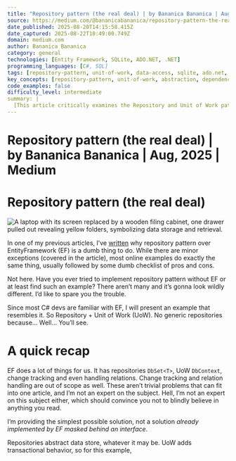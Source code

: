 ```yaml
---
title: "Repository pattern (the real deal) | by Bananica Bananica | Aug, 2025 | Medium"
source: https://medium.com/@bananicabananica/repository-pattern-the-real-deal-94218155c0ba
date_published: 2025-08-20T14:15:58.415Z
date_captured: 2025-08-22T10:49:00.749Z
domain: medium.com
author: Bananica Bananica
category: general
technologies: [Entity Framework, SQLite, ADO.NET, .NET]
programming_languages: [C#, SQL]
tags: [repository-pattern, unit-of-work, data-access, sqlite, ado.net, csharp, database, architecture, design-patterns, orm-alternatives]
key_concepts: [repository-pattern, unit-of-work, abstraction, dependency-injection, connection-pooling, transactional-behavior, low-level-data-access, native-aot]
code_examples: false
difficulty_level: intermediate
summary: |
  [This article critically examines the Repository and Unit of Work patterns, arguing against their superficial implementation over ORMs like Entity Framework. It demonstrates a "real deal" implementation from scratch, showcasing how to abstract data access without an ORM. The author provides a comprehensive C# example using SQLite and ADO.NET, covering interfaces for repositories and UoW, a custom "DbContext" equivalent, connection pooling, and transactional accessor logic. The piece highlights the complexity of building such patterns natively and suggests their renewed relevance with technologies like Native AOT.]
---
```

# Repository pattern (the real deal) | by Bananica Bananica | Aug, 2025 | Medium

# Repository pattern (the real deal)

![A laptop with its screen replaced by a wooden filing cabinet, one drawer pulled out revealing yellow folders, symbolizing data storage and retrieval.](https://miro.medium.com/v2/resize:fit:700/1*ulFt54y3Hjnr0DCOdia3RA.png)

In one of my previous articles, I’ve [written](/@bananicabananica/repository-over-entityframework-is-dumb-32a8d2ca58d0) why repository pattern over EntityFramework (EF) is a dumb thing to do. While there are minor exceptions (covered in the article), most online examples do exactly the same thing, usually followed by some dumb checklist of pros and cons.

Not here. Have you ever tried to implement repository pattern without EF or at least find such an example? There aren’t many and it’s gonna look wildly different. I’d like to spare you the trouble.

Since most C# devs are familiar with EF, I will present an example that resembles it. So Repository + Unit of Work (UoW). No generic repositories because… Well… You’ll see.

# A quick recap

EF does a lot of things for us. It has repositories `DbSet<T>`, UoW `DbContext`, change tracking and even handling relations. Change tracking and relation handling are out of scope as well. These aren’t trivial problems that can fit into one article, and I’m not an expert on the subject. Hell, I’m not an expert on this subject either, which should convince you not to blindly believe in anything you read.

I’m providing the simplest possible solution, not a solution _already implemented by EF masked behind an interface_.

Repositories abstract data store, whatever it may be. UoW adds transactional behavior, so for this example,